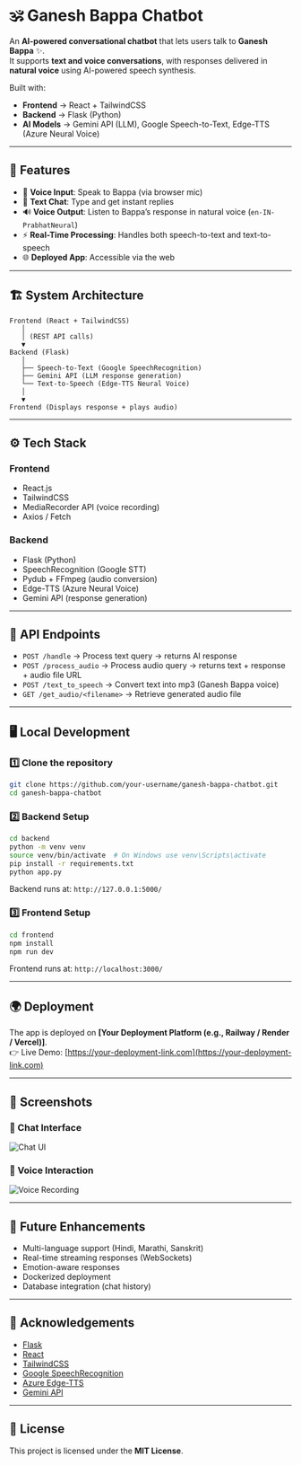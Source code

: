 # 🕉 Ganesh Bappa Chatbot  

An **AI-powered conversational chatbot** that lets users talk to **Ganesh Bappa** ✨.  
It supports **text and voice conversations**, with responses delivered in **natural voice** using AI-powered speech synthesis.  

Built with:  
- **Frontend** → React + TailwindCSS  
- **Backend** → Flask (Python)  
- **AI Models** → Gemini API (LLM), Google Speech-to-Text, Edge-TTS (Azure Neural Voice)  

---

## 🚀 Features  
- 🎤 **Voice Input**: Speak to Bappa (via browser mic)  
- 💬 **Text Chat**: Type and get instant replies  
- 🔊 **Voice Output**: Listen to Bappa’s response in natural voice (`en-IN-PrabhatNeural`)  
- ⚡ **Real-Time Processing**: Handles both speech-to-text and text-to-speech  
- 🌐 **Deployed App**: Accessible via the web  

---

## 🏗 System Architecture  

```plaintext
Frontend (React + TailwindCSS)
   │
   │ (REST API calls)
   ▼
Backend (Flask)
   │
   ├── Speech-to-Text (Google SpeechRecognition)
   ├── Gemini API (LLM response generation)
   └── Text-to-Speech (Edge-TTS Neural Voice)
   │
   ▼
Frontend (Displays response + plays audio)
```

---

## ⚙️ Tech Stack  

### **Frontend**
- React.js  
- TailwindCSS  
- MediaRecorder API (voice recording)  
- Axios / Fetch  

### **Backend**
- Flask (Python)  
- SpeechRecognition (Google STT)  
- Pydub + FFmpeg (audio conversion)  
- Edge-TTS (Azure Neural Voice)  
- Gemini API (response generation)  

---

## 🔌 API Endpoints  

- `POST /handle` → Process text query → returns AI response  
- `POST /process_audio` → Process audio query → returns text + response + audio file URL  
- `POST /text_to_speech` → Convert text into mp3 (Ganesh Bappa voice)  
- `GET /get_audio/<filename>` → Retrieve generated audio file  

---

## 🖥 Local Development  

### 1️⃣ Clone the repository  
```bash
git clone https://github.com/your-username/ganesh-bappa-chatbot.git
cd ganesh-bappa-chatbot
```

### 2️⃣ Backend Setup  
```bash
cd backend
python -m venv venv
source venv/bin/activate  # On Windows use venv\Scripts\activate
pip install -r requirements.txt
python app.py
```
Backend runs at: `http://127.0.0.1:5000/`

### 3️⃣ Frontend Setup  
```bash
cd frontend
npm install
npm run dev
```
Frontend runs at: `http://localhost:3000/`

---

## 🌍 Deployment  

The app is deployed on **[Your Deployment Platform (e.g., Railway / Render / Vercel)]**.  
👉 Live Demo: [https://your-deployment-link.com](https://your-deployment-link.com)  

---

## 📸 Screenshots  

### 💬 Chat Interface
![Chat UI](./screenshots/chat-ui.png)

### 🎤 Voice Interaction
![Voice Recording](./screenshots/voice-ui.png)

---

## 🔮 Future Enhancements  
- Multi-language support (Hindi, Marathi, Sanskrit)  
- Real-time streaming responses (WebSockets)  
- Emotion-aware responses  
- Dockerized deployment  
- Database integration (chat history)  

---

## 🙏 Acknowledgements  
- [Flask](https://flask.palletsprojects.com/)  
- [React](https://reactjs.org/)  
- [TailwindCSS](https://tailwindcss.com/)  
- [Google SpeechRecognition](https://pypi.org/project/SpeechRecognition/)  
- [Azure Edge-TTS](https://learn.microsoft.com/en-us/azure/cognitive-services/speech-service/)  
- [Gemini API](https://ai.google.dev/)  

---

## 📜 License  
This project is licensed under the **MIT License**.  
